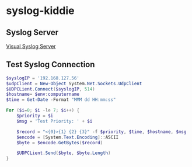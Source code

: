 # syslog-kiddie

## Syslog Server
[Visual Syslog Server](https://github.com/MaxBelkov/visualsyslog/releases/)

## Test Syslog Connection

```powershell
$syslogIP = '192.168.127.56'
$udpClient = New-Object System.Net.Sockets.UdpClient
$UDPCLient.Connect($syslogIP, 514)
$hostname= $env:computername
$time = Get-Date -Format "MMM dd HH:mm:ss"

For ($i=0; $i -le 7; $i++) {
    $priority = $i
    $msg = 'Test Priority: ' + $i

    $record = "<{0}>{1} {2} {3}" -f $priority, $time, $hostname, $msg
    $encode = [System.Text.Encoding]::ASCII
    $byte = $encode.GetBytes($record)

    $UDPCLient.Send($byte, $byte.Length)
}
```
